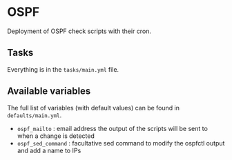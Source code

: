# OSPF

Deployment of OSPF check scripts with their cron.

## Tasks

Everything is in the `tasks/main.yml` file.

## Available variables

The full list of variables (with default values) can be found in `defaults/main.yml`.

*  `ospf_mailto` : email address the output of the scripts will be sent to when a change is detected
*  `ospf_sed_command` : facultative sed command to modify the ospfctl output and add a name to IPs
